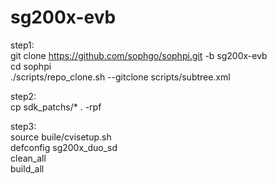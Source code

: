 # sg200x-evb
step1:  
git clone https://github.com/sophgo/sophpi.git -b sg200x-evb  
cd sophpi  
./scripts/repo_clone.sh --gitclone scripts/subtree.xml  
  
step2:  
cp sdk_patchs/* . -rpf  
  
step3:  
source buile/cvisetup.sh  
defconfig sg200x_duo_sd  
clean_all  
build_all  
